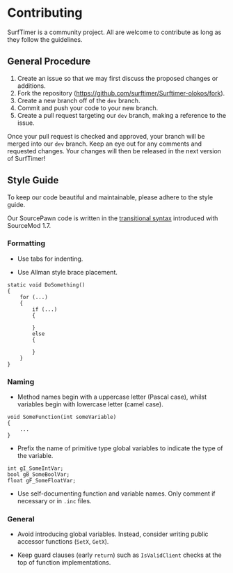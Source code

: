 # Contributing

SurfTimer is a community project. All are welcome to contribute as long as they follow the guidelines.

## General Procedure

 1. Create an issue so that we may first discuss the proposed changes or additions.
 2. Fork the repository (https://github.com/surftimer/Surftimer-olokos/fork).
 3. Create a new branch off of the `dev` branch.
 4. Commit and push your code to your new branch.
 5. Create a pull request targeting our `dev` branch, making a reference to the issue.

Once your pull request is checked and approved, your branch will be merged into our `dev` branch. Keep an eye out for any comments and requested changes. Your changes will then be released in the next version of SurfTimer!

## Style Guide

To keep our code beautiful and maintainable, please adhere to the style guide.

Our SourcePawn code is written in the [transitional syntax](https://wiki.alliedmods.net/SourcePawn_Transitional_Syntax) introduced with SourceMod 1.7.

### Formatting

* Use tabs for indenting.

* Use Allman style brace placement.
```
static void DoSomething()
{
	for (...)
	{
		if (...)
		{
		
		}
		else
		{

		}
	}
}
```

### Naming

* Method names begin with a uppercase letter (Pascal case), whilst variables begin with lowercase letter (camel case).
```
void SomeFunction(int someVariable)
{
	...
}
```

* Prefix the name of primitive type global variables to indicate the type of the variable.
```
int gI_SomeIntVar;
bool gB_SomeBoolVar;
float gF_SomeFloatVar;
```

* Use self-documenting function and variable names. Only comment if necessary or in `.inc` files.

### General

* Avoid introducing global variables. Instead, consider writing public accessor functions (`SetX`, `GetX`).

* Keep guard clauses (early `return`) such as `IsValidClient` checks at the top of function implementations.

